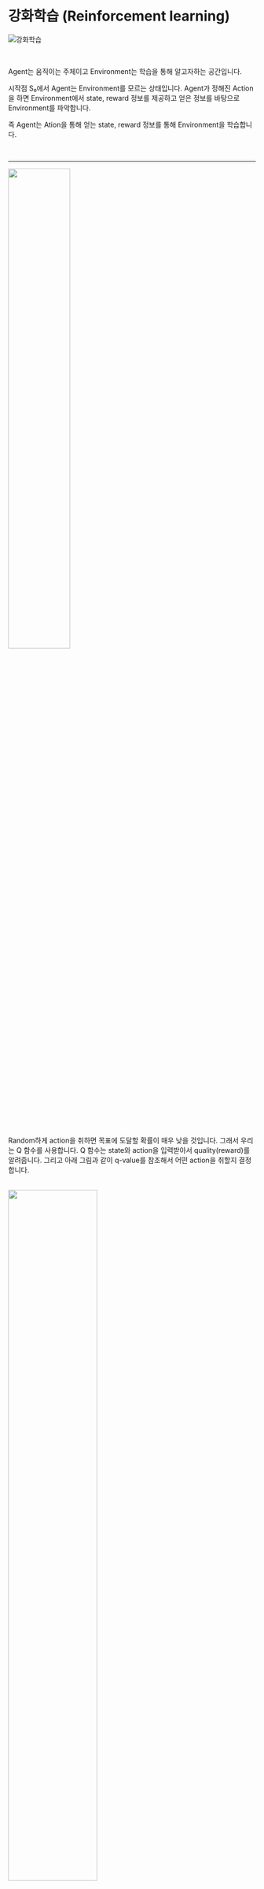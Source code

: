 # 강화학습 (Reinforcement learning)

![강화학습](https://img1.daumcdn.net/thumb/R1280x0/?scode=mtistory2&fname=https%3A%2F%2Fblog.kakaocdn.net%2Fdn%2FBSYLy%2FbtrBiHScI3y%2FBZmggRkeghDSyqomKz55H1%2Fimg.png)

<br>

Agent는 움직이는 주체이고 Environment는 학습을 통해 알고자하는 공간입니다.

시작점 S₀에서 Agent는 Environment를 모르는 상태입니다. 
Agent가 정해진 Action을 하면 Environment에서 state, reward 정보를 제공하고 얻은 정보를 바탕으로  Environment를 파악합니다.

즉 Agent는 Ation을 통해 얻는 state, reward 정보를 통해 Environment을 학습합니다.

<br>

***
 
<img src="https://img1.daumcdn.net/thumb/R1280x0/?scode=mtistory2&fname=https%3A%2F%2Fblog.kakaocdn.net%2Fdn%2FbJUGKr%2FbtrBiroAnvL%2F9EKY4DQW6xO8PtfL6PCpRk%2Fimg.png" width=50%>

<br>

Random하게 action을 취하면 목표에 도달할 확률이 매우 낮을 것입니다. 그래서 우리는 Q 함수를 사용합니다. Q 함수는 state와 action을 입력받아서 quality(reward)를 알려줍니다. 그리고 아래 그림과 같이 q-value를 참조해서 어떤 action을 취할지 결정합니다.

<br>

<img src="https://img1.daumcdn.net/thumb/R1280x0/?scode=mtistory2&fname=https%3A%2F%2Fblog.kakaocdn.net%2Fdn%2FbZtEQr%2FbtrBk8alWRf%2FLhCHTAYdSaTiydR4HuLXh0%2Fimg.png" width="60%">

<br>

<img src="https://img1.daumcdn.net/thumb/R1280x0/?scode=mtistory2&fname=https%3A%2F%2Fblog.kakaocdn.net%2Fdn%2FStr3J%2FbtrBk8nSEet%2FwPISDumuQr9p2m1MIG1cuK%2Fimg.png" width="80%">

<br>

## Table of contents

<a href='#Dummy_Q_learning'>Dummy Q-learning</a><br>
<a href='#Tutorials'>Tutorials</a><br>
<a href='#Multi-Armed Bandits'>Multi-Armed Bandits</a><br>

<br>

***

<a id='Dummy_Q_learning'></a>

## Dummy Q-learning (table)
>Action을 통해 얻는 보상을 최대화 시키는 알고리즘.  

<br>

<img src="https://img1.daumcdn.net/thumb/R1280x0/?scode=mtistory2&fname=https%3A%2F%2Fblog.kakaocdn.net%2Fdn%2FxDiUx%2FbtrBk8gZbk7%2FM5r1khXxz9tGVyisZLSKKk%2Fimg.png" width="60%">

<br>

1. Q-Table의 q-value값을 0으로 초기화합니다.



